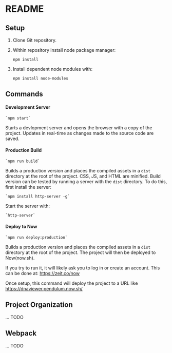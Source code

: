 # README

## Setup

1. Clone Git repository. 
2. Within repository install node package manager:

    `npm install`


3. Install dependent node modules with:

    ```npm install node-modules```

## Commands

#### Development Server
    `npm start`
Starts a devlopment server and opens the browser with a copy of the project. Updates in real-time as changes made to the source code are saved.


#### Production Build
    `npm run build`
Builds a production version and places the compiled assets in a `dist` directory at the root of the project. CSS, JS, and HTML are minified. Build version can be tested by running a server with the `dist` directory. To do this, first install the server:

    `npm install http-server -g`
Start the server with:

    `http-server`
#### Deploy to Now
    `npm run deploy:production`
Builds a production version and places the compiled assets in a `dist` directory at the root of the project. The project will then be deployed to Now(now.sh). 

If you try to run it, it will likely ask you to log in or create an
account. This can be done at:
https://zeit.co/now

Once setup, this command will deploy the project to a URL like
https://dnaviewer.pendulum.now.sh/


## Project Organization

... TODO


## Webpack

... TODO










